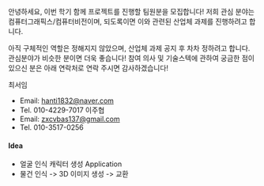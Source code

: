 안녕하세요, 이번 학기 함께 프로젝트를 진행할 팀원분을 모집합니다!
저희 관심 분야는 컴퓨터그래픽스/컴퓨터비전이며, 되도록이면 이와 관련된 산업체 과제를 진행하려고 합니다.

아직 구체적인 역할은 정해지지 않았으며, 산업체 과제 공지 후 차차 정하려고 합니다.
관심분야가 비슷한 분이면 더욱 좋습니다!
참여 의사 및 기술스텍에 관하여 궁금한 점이 있으신 분은 아래 연락처로 연락 주시면 감사하겠습니다!


최서임
- Email: hanti1832@naver.com
- Tel. 010-4229-7017
이주협
- Email: zxcvbas137@gmail.com
- Tel. 010-3517-0256

#### Idea

- 얼굴 인식 캐릭터 생성 Application
- 물건 인식 -> 3D 이미지 생성 -> 교환
